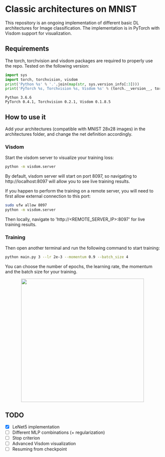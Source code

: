 # Classic architectures on MNIST
This repository is an ongoing implementation of different basic DL architectures for Image classification.
The implementation is in PyTorch with Visdom support for visualization.

## Requirements
The torch, torchvision and visdom packages are required to properly use the repo.
Tested on the following version:
```python
import sys
import torch, torchvision, visdom
print('Python %s' % '.'.join(map(str, sys.version_info[:3])))
print('PyTorch %s, Torchvision %s, Visdom %s' % (torch.__version__, torchvision.__version__, visdom.__version__))
```
```console
Python 3.6.6
PyTorch 0.4.1, Torchvision 0.2.1, Visdom 0.1.8.5
```


## How to use it
Add your architectures (compatible with MNIST 28x28 images) in the architectures folder, and change the net definition accordingly.

### Visdom
Start the visdom server to visualize your training loss:
```bash
python -m visdom.server
```
By default, visdom server will start on port 8097, so navigating to http://localhost:8097 will allow you to see live training results.

If you happen to perform the training on a remote server, you will need to first allow external connection to this port:
```bash
sudo ufw allow 8097
python -m visdom.server
```
Then locally, navigate to 'http://<REMOTE_SERVER_IP>:8097' for live training results.


### Training
Then open another terminal and run the following command to start training:
```bash
python main.py 3 --lr 2e-3 --momentum 0.9 --batch_size 4
```
You can choose the number of epochs, the learning rate, the momentum and the batch size for your training.

<p align="center"><img align="center" src="https://github.com/frgfm/pytorch_mnist/blob/master/images/lenet5_traning.gif" width="400" /></p>

## TODO
- [x] LeNet5 implementation
- [ ] Different MLP combinations (+ regularization)
- [ ] Stop criterion
- [ ] Advanced Visdom visualization
- [ ] Resuming from checkpoint